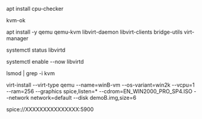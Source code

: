 apt install cpu-checker

kvm-ok

apt install -y qemu qemu-kvm libvirt-daemon libvirt-clients bridge-utils virt-manager

systemctl status libvirtd

systemctl enable --now libvirtd

lsmod | grep -i kvm

virt-install --virt-type qemu --name=winB-vm --os-variant=win2k --vcpu=1 --ram=256 --graphics spice,listen=* --cdrom=EN_WIN2000_PRO_SP4.ISO --network network=default --disk demoB.img,size=6

spice://XXXXXXXXXXXXXXX:5900

